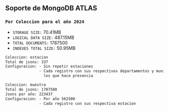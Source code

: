 ## Soporte de MongoDB ATLAS 

### `Por Coleccion para el año 2024`

- `STORAGE SIZE:` 70.41MB
- `LOGICAL DATA SIZE:` 487.15MB
- `TOTAL DOCUMENTS:` 1787500
- `INDEXES TOTAL SIZE:` 50.95MB

```diff
Coleccion: estacion
Total de jsons: 337
Configuracion: - Sin repetir estaciones
			   - Cada registro con sus respectivos departamentos y municipios en
               	 los que hace presencia

```

```diff
Coleccion: muestra
Total de jsons: 1787500
Jsons por año: 223437
Configuracion: - Por año 562500 
			   - Cada registro con sus respectiva estacion
```


